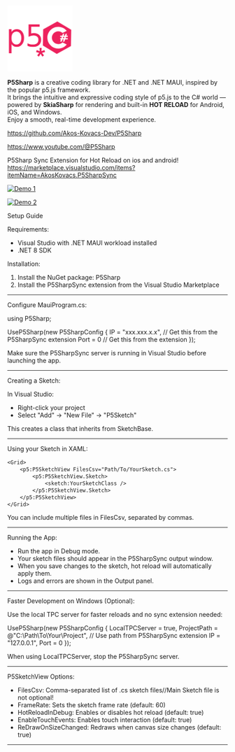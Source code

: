 ![P5Sharp Logo](https://raw.githubusercontent.com/Akos-Kovacs-Dev/P5Sharp/master/Images/P5Sharp.png)

**P5Sharp** is a creative coding library for .NET and .NET MAUI, inspired by the popular p5.js framework.  
It brings the intuitive and expressive coding style of p5.js to the C# world — powered by **SkiaSharp** for rendering and built-in **HOT RELOAD** for Android, iOS, and Windows.  
Enjoy a smooth, real-time development experience.



https://github.com/Akos-Kovacs-Dev/P5Sharp

https://www.youtube.com/@P5Sharp

P5Sharp Sync Extension for Hot Reload on ios and android! 
https://marketplace.visualstudio.com/items?itemName=AkosKovacs.P5SharpSync

[![Demo 1](https://img.youtube.com/vi/iw2ZliGKVng/hqdefault.jpg)](https://www.youtube.com/watch?v=iw2ZliGKVng)
 
[![Demo 2](https://img.youtube.com/vi/7EqMEnh99-Y/hqdefault.jpg)](https://www.youtube.com/watch?v=7EqMEnh99-Y)


Setup Guide

Requirements:
- Visual Studio with .NET MAUI workload installed
- .NET 8 SDK

Installation:
1. Install the NuGet package: P5Sharp
2. Install the P5SharpSync extension from the Visual Studio Marketplace

------------------------------------------------------------

Configure MauiProgram.cs:

using P5Sharp;

UseP5Sharp(new P5SharpConfig
{
    IP = "xxx.xxx.x.x",   // Get this from the P5SharpSync extension
    Port = 0              // Get this from the extension
});

Make sure the P5SharpSync server is running in Visual Studio before launching the app.

------------------------------------------------------------

Creating a Sketch:

In Visual Studio:
- Right-click your project
- Select "Add" → "New File" → "P5Sketch"

This creates a class that inherits from SketchBase.

------------------------------------------------------------

Using your Sketch in XAML:

<?xml version="1.0" encoding="utf-8" ?>
<ContentPage
    x:Class="YourNamespace.MainPage"
    xmlns="http://schemas.microsoft.com/dotnet/2021/maui"
    xmlns:x="http://schemas.microsoft.com/winfx/2009/xaml"
    xmlns:p5="clr-namespace:P5Sharp;assembly=P5Sharp"
    xmlns:sketch="clr-namespace:YourSketchNamespace">

    <Grid>
        <p5:P5SketchView FilesCsv="Path/To/YourSketch.cs">
            <p5:P5SketchView.Sketch>
                <sketch:YourSketchClass />
            </p5:P5SketchView.Sketch>
        </p5:P5SketchView>
    </Grid>

</ContentPage>

You can include multiple files in FilesCsv, separated by commas.

------------------------------------------------------------

Running the App:

- Run the app in Debug mode.
- Your sketch files should appear in the P5SharpSync output window.
- When you save changes to the sketch, hot reload will automatically apply them.
- Logs and errors are shown in the Output panel.

------------------------------------------------------------

Faster Development on Windows (Optional):

Use the local TPC server for faster reloads and no sync extension needed:

UseP5Sharp(new P5SharpConfig
{
    LocalTPCServer = true,
    ProjectPath = @"C:\Path\To\Your\Project",  // Use path from P5SharpSync extension
    IP = "127.0.0.1",
    Port = 0
});

When using LocalTPCServer, stop the P5SharpSync server.

------------------------------------------------------------

P5SketchView Options:

- FilesCsv: Comma-separated list of .cs sketch files//Main Sketch file is not optional!
- FrameRate: Sets the sketch frame rate (default: 60)
- HotReloadInDebug: Enables or disables hot reload (default: true)
- EnableTouchEvents: Enables touch interaction (default: true)
- ReDrawOnSizeChanged: Redraws when canvas size changes (default: true)

------------------------------------------------------------

